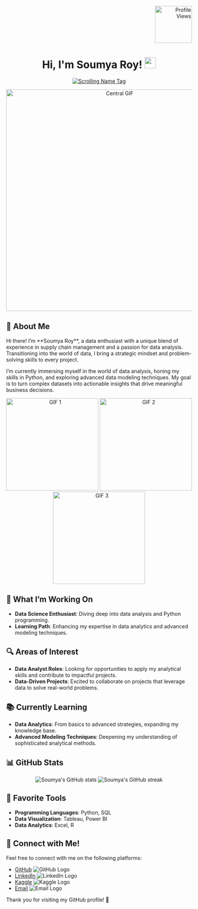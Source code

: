 <p align="right">
  <img src="https://komarev.com/ghpvc/?username=connectsoumyaroy&color=blue&style=flat-square" alt="Profile Views" width="100" />
</p>

<h1 align="center">
Hi, I'm Soumya Roy! 
  <img src="https://media.giphy.com/media/hvRJCLFzcasrR4ia7z/giphy.gif" width="30">
</h1>

<p align="center">
  <a href="https://github.com/DenverCoder1/readme-typing-svg">
    <img src="https://readme-typing-svg.herokuapp.com?lines=Data+Enthusiast;Python+|+SQL+|+Data+Visualization;Always+Learning+New+Things&center=true&width=380&height=45" alt="Scrolling Name Tag" />
  </a>
</p>

<p align="center">
  <img src="https://camo.githubusercontent.com/f1f2bc6e7ec110b34bab4ec55aa5c93ebae552ae011f5756bd7b7f783d627a6d/68747470733a2f2f63646e2e6472696262626c652e636f6d2f75736572732f313136323037372f73637265656e73686f74732f333834383931342f70726f6772616d6d65722e676966" alt="Central GIF" width="600">
</p>

## 🌟 About Me

<p align="left">
Hi there! I’m **Soumya Roy**, a data enthusiast with a unique blend of experience in supply chain management and a passion for data analysis. Transitioning into the world of data, I bring a strategic mindset and problem-solving skills to every project.

I’m currently immersing myself in the world of data analysis, honing my skills in Python, and exploring advanced data modeling techniques. My goal is to turn complex datasets into actionable insights that drive meaningful business decisions.
</p>

<p align="center">
  <img src="https://user-images.githubusercontent.com/84115928/142569072-22fdc7ac-5815-4e96-b84d-f918a85d47ec.gif" alt="GIF 1" width="250">
  <img src="https://camo.githubusercontent.com/9fabc0310c0e38185e3df7e964f95df361885e8a938efdaf0c73b72c24b13077/68747470733a2f2f6d69726f2e6d656469756d2e636f6d2f76322f726573697a653a6669743a3637392f302a7444356b4543324a59634b4848307a4f2e676966" alt="GIF 2" width="250">
  <img src="https://camo.githubusercontent.com/bdf9d2f99271608ec6e7324734281b8116dc1b474904c9798d975a49450c92cc/68747470733a2f2f646f63732e74656c6572696b2e636f6d2f646576746f6f6c732f7770662f636f6e74726f6c732f7261646368617274766965772f66656174757265732f696d616765732f7261646368617274766965772d66656174757265732d616e696d6174696f6e732d6d61696e2d616e696d6174696f6e732e676966" alt="GIF 3" width="250">
</p>

## 🚀 What I’m Working On

- **Data Science Enthusiast**: Diving deep into data analysis and Python programming.
- **Learning Path**: Enhancing my expertise in data analytics and advanced modeling techniques.

## 🔍 Areas of Interest

- **Data Analyst Roles**: Looking for opportunities to apply my analytical skills and contribute to impactful projects.
- **Data-Driven Projects**: Excited to collaborate on projects that leverage data to solve real-world problems.

## 📚 Currently Learning

- **Data Analytics**: From basics to advanced strategies, expanding my knowledge base.
- **Advanced Modeling Techniques**: Deepening my understanding of sophisticated analytical methods.

## 📊 GitHub Stats

<p align="center">
  <img src="https://github-readme-stats.vercel.app/api?username=connectsoumyaroy&show_icons=true&hide_title=true&count_private=true&include_all_commits=true&theme=radical" alt="Soumya's GitHub stats" />
  <img src="https://github-readme-streak-stats.herokuapp.com/?user=connectsoumyaroy&theme=radical" alt="Soumya's GitHub streak" />
</p>

## 🔧 Favorite Tools

- **Programming Languages**: Python, SQL
- **Data Visualization**: Tableau, Power BI
- **Data Analytics**: Excel, R

## 🤝 Connect with Me!

Feel free to connect with me on the following platforms:

- [GitHub](https://github.com/connectsoumyaroy) ![GitHub Logo](https://img.icons8.com/ios-filled/50/000000/github.png)
- [LinkedIn](https://www.linkedin.com/in/connectsoumyaroy/) ![LinkedIn Logo](https://img.icons8.com/ios-filled/50/000000/linkedin.png)
- [Kaggle](https://www.kaggle.com/connectsoumyaroy) ![Kaggle Logo](https://img.icons8.com/ios-filled/50/000000/kaggle.png)
- [Email](mailto:soumyaroyprofessional@gmail.com) ![Email Logo](https://img.icons8.com/ios-filled/50/000000/email.png)

Thank you for visiting my GitHub profile! 🚀
